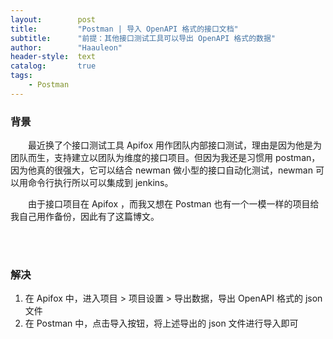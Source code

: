 ```yaml
---
layout:        post
title:         "Postman | 导入 OpenAPI 格式的接口文档"
subtitle:      "前提：其他接口测试工具可以导出 OpenAPI 格式的数据"
author:        "Haauleon"
header-style:  text
catalog:       true
tags:
    - Postman
---
```


### 背景
&emsp;&emsp;最近换了个接口测试工具 Apifox 用作团队内部接口测试，理由是因为他是为团队而生，支持建立以团队为维度的接口项目。但因为我还是习惯用 postman，因为他真的很强大，它可以结合 newman 做小型的接口自动化测试，newman 可以用命令行执行所以可以集成到 jenkins。      

&emsp;&emsp;由于接口项目在 Apifox ，而我又想在 Postman 也有一个一模一样的项目给我自己用作备份，因此有了这篇博文。    

<br>
<br>

### 解决
1. 在 Apifox 中，进入项目 > 项目设置 > 导出数据，导出 OpenAPI 格式的 json 文件     
2. 在 Postman 中，点击导入按钮，将上述导出的 json 文件进行导入即可